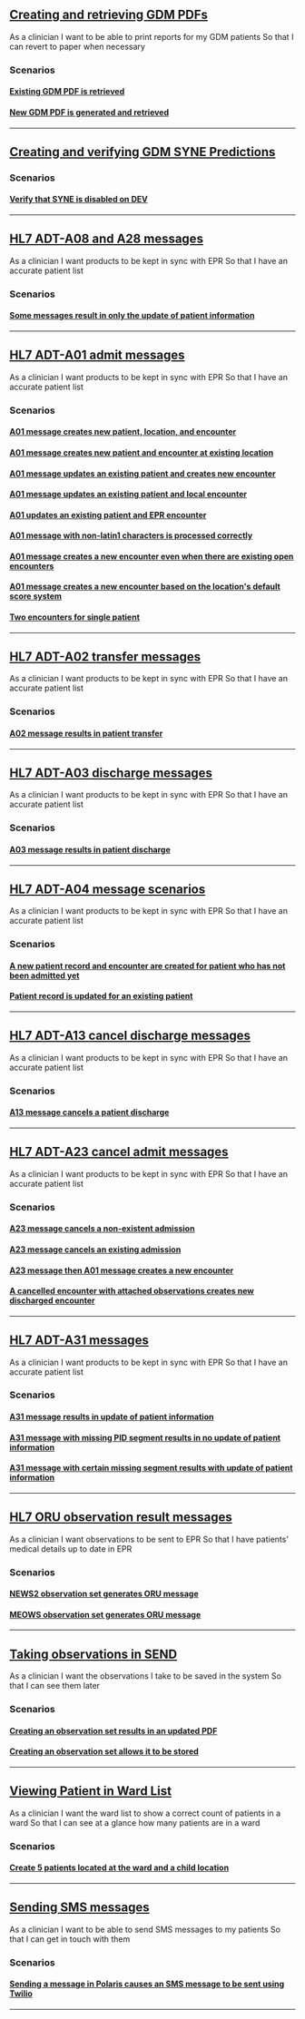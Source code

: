 
## [Creating and retrieving GDM PDFs](https://github.com/draysontechnologies/be-healthy/tree/toc/behealthy/features/gdm_pdf.feature#L1)


As a clinician
I want to be able to print reports for my GDM patients
So that I can revert to paper when necessary

### Scenarios


#### [Existing GDM PDF is retrieved](https://github.com/draysontechnologies/be-healthy/tree/toc/behealthy/features/gdm_pdf.feature#L6)



#### [New GDM PDF is generated and retrieved](https://github.com/draysontechnologies/be-healthy/tree/toc/behealthy/features/gdm_pdf.feature#L13)



---

## [Creating and verifying GDM SYNE Predictions](https://github.com/draysontechnologies/be-healthy/tree/toc/behealthy/features/gdm_syne.feature#L6)



### Scenarios


#### [Verify that SYNE is disabled on DEV](https://github.com/draysontechnologies/be-healthy/tree/toc/behealthy/features/gdm_syne.feature#L39)



---

## [HL7 ADT-A08 and A28 messages](https://github.com/draysontechnologies/be-healthy/tree/toc/behealthy/features/hl7_08_28.feature#L1)


As a clinician
I want products to be kept in sync with EPR
So that I have an accurate patient list

### Scenarios


#### [Some messages result in only the update of patient information](https://github.com/draysontechnologies/be-healthy/tree/toc/behealthy/features/hl7_08_28.feature#L6)



---

## [HL7 ADT-A01 admit messages](https://github.com/draysontechnologies/be-healthy/tree/toc/behealthy/features/hl7_A01.feature#L1)


As a clinician
I want products to be kept in sync with EPR
So that I have an accurate patient list

### Scenarios


#### [A01 message creates new patient, location, and encounter](https://github.com/draysontechnologies/be-healthy/tree/toc/behealthy/features/hl7_A01.feature#L6)



#### [A01 message creates new patient and encounter at existing location](https://github.com/draysontechnologies/be-healthy/tree/toc/behealthy/features/hl7_A01.feature#L15)



#### [A01 message updates an existing patient and creates new encounter](https://github.com/draysontechnologies/be-healthy/tree/toc/behealthy/features/hl7_A01.feature#L25)



#### [A01 message updates an existing patient and local encounter](https://github.com/draysontechnologies/be-healthy/tree/toc/behealthy/features/hl7_A01.feature#L36)



#### [A01 updates an existing patient and EPR encounter](https://github.com/draysontechnologies/be-healthy/tree/toc/behealthy/features/hl7_A01.feature#L48)



#### [A01 message with non-latin1 characters is processed correctly](https://github.com/draysontechnologies/be-healthy/tree/toc/behealthy/features/hl7_A01.feature#L60)



#### [A01 message creates a new encounter even when there are existing open encounters](https://github.com/draysontechnologies/be-healthy/tree/toc/behealthy/features/hl7_A01.feature#L70)



#### [A01 message creates a new encounter based on the location's default score system](https://github.com/draysontechnologies/be-healthy/tree/toc/behealthy/features/hl7_A01.feature#L79)



#### [Two encounters for single patient](https://github.com/draysontechnologies/be-healthy/tree/toc/behealthy/features/hl7_A01.feature#L97)



---

## [HL7 ADT-A02 transfer messages](https://github.com/draysontechnologies/be-healthy/tree/toc/behealthy/features/hl7_A02.feature#L1)


As a clinician
I want products to be kept in sync with EPR
So that I have an accurate patient list

### Scenarios


#### [A02 message results in patient transfer](https://github.com/draysontechnologies/be-healthy/tree/toc/behealthy/features/hl7_A02.feature#L6)



---

## [HL7 ADT-A03 discharge messages](https://github.com/draysontechnologies/be-healthy/tree/toc/behealthy/features/hl7_A03.feature#L1)


As a clinician
I want products to be kept in sync with EPR
So that I have an accurate patient list

### Scenarios


#### [A03 message results in patient discharge](https://github.com/draysontechnologies/be-healthy/tree/toc/behealthy/features/hl7_A03.feature#L6)



---

## [HL7 ADT-A04 message scenarios](https://github.com/draysontechnologies/be-healthy/tree/toc/behealthy/features/hl7_A04.feature#L1)


As a clinician
I want products to be kept in sync with EPR
So that I have an accurate patient list

### Scenarios


#### [A new patient record and encounter are created for patient who has not been admitted yet](https://github.com/draysontechnologies/be-healthy/tree/toc/behealthy/features/hl7_A04.feature#L6)



#### [Patient record is updated for an existing patient](https://github.com/draysontechnologies/be-healthy/tree/toc/behealthy/features/hl7_A04.feature#L13)



---

## [HL7 ADT-A13 cancel discharge messages](https://github.com/draysontechnologies/be-healthy/tree/toc/behealthy/features/hl7_A13.feature#L1)


As a clinician
I want products to be kept in sync with EPR
So that I have an accurate patient list

### Scenarios


#### [A13 message cancels a patient discharge](https://github.com/draysontechnologies/be-healthy/tree/toc/behealthy/features/hl7_A13.feature#L6)



---

## [HL7 ADT-A23 cancel admit messages](https://github.com/draysontechnologies/be-healthy/tree/toc/behealthy/features/hl7_A23.feature#L1)


As a clinician
I want products to be kept in sync with EPR
So that I have an accurate patient list

### Scenarios


#### [A23 message cancels a non-existent admission](https://github.com/draysontechnologies/be-healthy/tree/toc/behealthy/features/hl7_A23.feature#L6)



#### [A23 message cancels an existing admission](https://github.com/draysontechnologies/be-healthy/tree/toc/behealthy/features/hl7_A23.feature#L14)



#### [A23 message then A01 message creates a new encounter](https://github.com/draysontechnologies/be-healthy/tree/toc/behealthy/features/hl7_A23.feature#L23)



#### [A cancelled encounter with attached observations creates new discharged encounter](https://github.com/draysontechnologies/be-healthy/tree/toc/behealthy/features/hl7_A23.feature#L35)



---

## [HL7 ADT-A31 messages](https://github.com/draysontechnologies/be-healthy/tree/toc/behealthy/features/hl7_A31.feature#L1)


As a clinician
I want products to be kept in sync with EPR
So that I have an accurate patient list

### Scenarios


#### [A31 message results in update of patient information](https://github.com/draysontechnologies/be-healthy/tree/toc/behealthy/features/hl7_A31.feature#L6)



#### [A31 message with missing PID segment results in no update of patient information](https://github.com/draysontechnologies/be-healthy/tree/toc/behealthy/features/hl7_A31.feature#L14)



#### [A31 message with certain missing segment results with update of patient information](https://github.com/draysontechnologies/be-healthy/tree/toc/behealthy/features/hl7_A31.feature#L22)



---

## [HL7 ORU observation result messages](https://github.com/draysontechnologies/be-healthy/tree/toc/behealthy/features/hl7_ORU.feature#L1)


As a clinician
I want observations to be sent to EPR
So that I have patients' medical details up to date in EPR

### Scenarios


#### [NEWS2 observation set generates ORU message](https://github.com/draysontechnologies/be-healthy/tree/toc/behealthy/features/hl7_ORU.feature#L6)



#### [MEOWS observation set generates ORU message](https://github.com/draysontechnologies/be-healthy/tree/toc/behealthy/features/hl7_ORU.feature#L14)



---

## [Taking observations in SEND](https://github.com/draysontechnologies/be-healthy/tree/toc/behealthy/features/observations.feature#L1)


As a clinician
I want the observations I take to be saved in the system
So that I can see them later

### Scenarios


#### [Creating an observation set results in an updated PDF](https://github.com/draysontechnologies/be-healthy/tree/toc/behealthy/features/observations.feature#L6)



#### [Creating an observation set allows it to be stored](https://github.com/draysontechnologies/be-healthy/tree/toc/behealthy/features/observations.feature#L16)



---

## [Viewing Patient in Ward List](https://github.com/draysontechnologies/be-healthy/tree/toc/behealthy/features/send_ward_list.feature#L1)


As a clinician
I want the ward list to show a correct count of patients in a ward
So that I can see at a glance how many patients are in a ward

### Scenarios


#### [Create 5 patients located at the ward and a child location](https://github.com/draysontechnologies/be-healthy/tree/toc/behealthy/features/send_ward_list.feature#L6)



---

## [Sending SMS messages](https://github.com/draysontechnologies/be-healthy/tree/toc/behealthy/features/sms.feature#L2)


As a clinician
I want to be able to send SMS messages to my patients
So that I can get in touch with them

### Scenarios


#### [Sending a message in Polaris causes an SMS message to be sent using Twilio](https://github.com/draysontechnologies/be-healthy/tree/toc/behealthy/features/sms.feature#L8)



---
